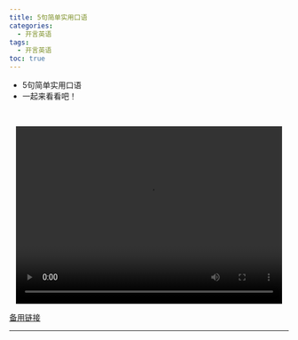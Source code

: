 ```yaml
---
title: 5句简单实用口语
categories:
  - 开言英语
tags:
  - 开言英语
toc: true 
---
```



- 5句简单实用口语
- 一起来看看吧！

 

<p style="text-align:center">
   <video width="480" height="320" controls>
       <source src="/video/ol/15.mp4">
   </video>
</p>
 <p><a href="/video/ol/15.mp4">备用链接</a></p>
 
---





